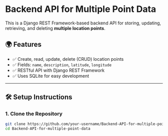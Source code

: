 # Backend API for Multiple Point Data

This is a Django REST Framework-based backend API for storing, updating, retrieving, and deleting **multiple location points**.

## 🌍 Features

- ✅ Create, read, update, delete (CRUD) location points
- ✅ Fields: `name`, `description`, `latitude`, `longitude`
- ✅ RESTful API with Django REST Framework
- ✅ Uses SQLite for easy development

---

## 🛠 Setup Instructions

### 1. Clone the Repository
```bash
git clone https://github.com/your-username/Backend-API-for-multiple-point-data.git
cd Backend-API-for-multiple-point-data
